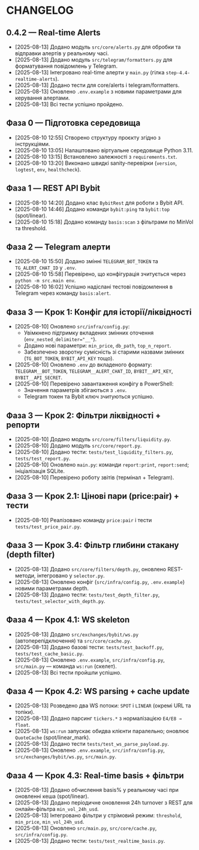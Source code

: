 ﻿# CHANGELOG

## 0.4.2 — Real-time Alerts
- [2025-08-13] Додано модуль `src/core/alerts.py` для обробки та відправки алертів у реальному часі.
- [2025-08-13] Додано модуль `src/telegram/formatters.py` для форматування повідомлень у Telegram.
- [2025-08-13] Інтегровано real-time алерти у `main.py` (гілка `step-4.4-realtime-alerts`).
- [2025-08-13] Додано тести для core/alerts і telegram/formatters.
- [2025-08-13] Оновлено `.env.example` з новими параметрами для керування алертами.
- [2025-08-13] Всі тести успішно пройдено.

## Фаза 0 — Підготовка середовища
- [2025-08-10 12:55] Створено структуру проєкту згідно з інструкціями.
- [2025-08-10 13:05] Налаштовано віртуальне середовище Python 3.11.
- [2025-08-10 13:15] Встановлено залежності з `requirements.txt`.
- [2025-08-10 13:20] Виконано швидкі sanity-перевірки (`version`, `logtest`, `env`, `healthcheck`).

## Фаза 1 — REST API Bybit
- [2025-08-10 14:20] Додано клас `BybitRest` для роботи з Bybit API.
- [2025-08-10 14:46] Додано команди `bybit:ping` та `bybit:top` (spot/linear).
- [2025-08-10 15:18] Додано команду `basis:scan` з фільтрами по MinVol та threshold.

## Фаза 2 — Telegram алерти
- [2025-08-10 15:50] Додано змінні `TELEGRAM_BOT_TOKEN` та `TG_ALERT_CHAT_ID` у `.env`.
- [2025-08-10 15:58] Перевірено, що конфігурація зчитується через `python -m src.main env`.
- [2025-08-10 16:02] Успішно надіслані тестові повідомлення в Telegram через команду `basis:alert`.

## Фаза 3 — Крок 1: Конфіг для історії/ліквідності
- [2025-08-10] Оновлено `src/infra/config.py`:
  - Увімкнено підтримку вкладених змінних оточення (`env_nested_delimiter="__"`).
  - Додано нові параметри: `min_price`, `db_path`, `top_n_report`.
  - Забезпечено зворотну сумісність зі старими назвами змінних (`TG_BOT_TOKEN`, `BYBIT_API_KEY` тощо).
- [2025-08-10] Оновлено `.env` до вкладеного формату: `TELEGRAM__BOT_TOKEN`, `TELEGRAM__ALERT_CHAT_ID`, `BYBIT__API_KEY`, `BYBIT__API_SECRET`.
- [2025-08-10] Перевірено завантаження конфігу в PowerShell:
  - Значення параметрів збігаються з `.env`.
  - Telegram токен та Bybit ключ зчитуються успішно.

## Фаза 3 — Крок 2: Фільтри ліквідності + репорти
- [2025-08-10] Додано модуль `src/core/filters/liquidity.py`.
- [2025-08-10] Додано модуль `src/core/report.py`.
- [2025-08-10] Додано тести: `tests/test_liquidity_filters.py`, `tests/test_report.py`.
- [2025-08-10] Оновлено `main.py`: команди `report:print`, `report:send`; ініціалізація SQLite.
- [2025-08-10] Перевірено роботу звітів (термінал + Telegram).

## Фаза 3 — Крок 2.1: Цінові пари (price:pair) + тести
- [2025-08-10] Реалізовано команду `price:pair` і тести `tests/test_price_pair.py`.

## Фаза 3 — Крок 3.4: Фільтр глибини стакану (depth filter)
- [2025-08-13] Додано `src/core/filters/depth.py`, оновлено REST-методи, інтегровано у `selector.py`.
- [2025-08-13] Оновлено конфіг (`src/infra/config.py`, `.env.example`) новими параметрами depth.
- [2025-08-13] Додано тести: `tests/test_depth_filter.py`, `tests/test_selector_with_depth.py`.

## Фаза 4 — Крок 4.1: WS skeleton
- [2025-08-13] Додано `src/exchanges/bybit/ws.py` (автоперепідключення) та `src/core/cache.py`.
- [2025-08-13] Додано базові тести: `tests/test_backoff.py`, `tests/test_cache_basic.py`.
- [2025-08-13] Оновлено `.env.example`, `src/infra/config.py`, `src/main.py` — команда `ws:run` (скелет).
- [2025-08-13] Всі тести пройшли успішно.

## Фаза 4 — Крок 4.2: WS parsing + cache update
- [2025-08-13] Розведено два WS потоки: `SPOT` і `LINEAR` (окремі URL та топіки).
- [2025-08-13] Додано парсинг `tickers.*` з нормалізацією `E4/E8 → float`.
- [2025-08-13] `ws:run` запускає обидва клієнти паралельно; оновлює `QuoteCache` (spot/linear_mark).
- [2025-08-13] Додано тести `tests/test_ws_parse_payload.py`.
- [2025-08-13] Оновлено `.env.example`, `src/infra/config.py`, `src/exchanges/bybit/ws.py`, `src/main.py`.

## Фаза 4 — Крок 4.3: Real-time basis + фільтри
- [2025-08-13] Додано обчислення basis% у реальному часі при оновленні кеша (spot/linear).
- [2025-08-13] Додано періодичне оновлення 24h turnover з REST для онлайн-фільтра `min_vol_24h_usd`.
- [2025-08-13] Інтегровано фільтри у стрімовий режим: `threshold`, `min_price`, `min_vol_24h_usd`.
- [2025-08-13] Оновлено `src/main.py`, `src/core/cache.py`, `src/infra/config.py`.
- [2025-08-13] Додано тести: `tests/test_realtime_basis.py`.
